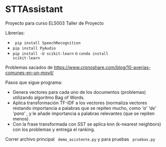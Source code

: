 # STTAssistant
Proyecto para curso EL5003 Taller de Proyecto

Librerías:

- <code> pip install SpeechRecognition </code>
- <code>pip install PyAudio </code>
- <code>pip install -U scikit-learn</code> o <code>conda install scikit-learn</code>


Problemas sacados de <link> https://www.cronoshare.com/blog/10-averias-comunes-en-un-movil/ </code> 

Pasos que sigue programa:
- Genera vectores para cada uno de los documentos (problemas) utilizando algoritmo Bag of Words.
- Aplica transformación TF-IDF a los vectores (normaliza vectores restando importancia a palabras que se repiten mucho, como <i>'a' 'de' 'para' </i>, y le añade importancia a palabras relevantes (que se repiten menos).
- Con la frase transformada con SST se aplica knn (k-nearest neighbors) con los problemas y entrega el ranking.


Correr archivo principal <code> demo_asistente.py</code> y para pruebas <code> pruebas.py </code>

